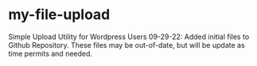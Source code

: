 # my-file-upload
 Simple Upload Utility for Wordpress Users
 09-29-22:
    Added initial files to Github Repository.
    These files may be out-of-date, but will be update as time permits and needed.
    
